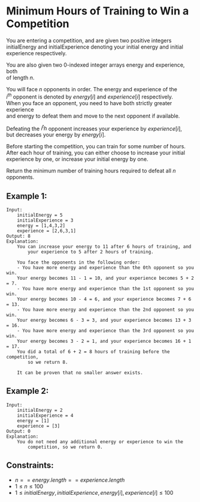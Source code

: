 # Minimum Hours of Training to Win a Competition

You are entering a competition, and are given two positive integers  
initialEnergy and initialExperience denoting your initial energy and initial  
experience respectively.

You are also given two 0-indexed integer arrays energy and experience, both  
of length $n$.

You will face $n$ opponents in order. The energy and experience of the  
$i^{th}$ opponent is denoted by $energy[i]$ and $experience[i]$ respectively.  
When you face an opponent, you need to have both strictly greater experience  
and energy to defeat them and move to the next opponent if available.

Defeating the $i^th$ opponent increases your experience by $experience[i]$,  
but decreases your energy by $energy[i]$.

Before starting the competition, you can train for some number of hours.  
After each hour of training, you can either choose to increase your initial  
experience by one, or increase your initial energy by one.

Return the minimum number of training hours required to defeat all $n$  
opponents.

 

## Example 1:

    Input: 
        initialEnergy = 5
        initialExperience = 3
        energy = [1,4,3,2]
        experience = [2,6,3,1]
    Output: 8
    Explanation: 
        You can increase your energy to 11 after 6 hours of training, and  
            your experience to 5 after 2 hours of training.

        You face the opponents in the following order:
        - You have more energy and experience than the 0th opponent so you win.
        Your energy becomes 11 - 1 = 10, and your experience becomes 5 + 2 = 7.
        - You have more energy and experience than the 1st opponent so you win.
        Your energy becomes 10 - 4 = 6, and your experience becomes 7 + 6 = 13.
        - You have more energy and experience than the 2nd opponent so you win.
        Your energy becomes 6 - 3 = 3, and your experience becomes 13 + 3 = 16.
        - You have more energy and experience than the 3rd opponent so you win.
        Your energy becomes 3 - 2 = 1, and your experience becomes 16 + 1 = 17.
        You did a total of 6 + 2 = 8 hours of training before the competition, 
            so we return 8.

        It can be proven that no smaller answer exists.

## Example 2:

    Input: 
        initialEnergy = 2
        initialExperience = 4
        energy = [1]
        experience = [3]
    Output: 0
    Explanation: 
        You do not need any additional energy or experience to win the  
            competition, so we return 0.
        
        
        
## Constraints:

* $n == energy.length == experience.length$
* $1 \le n \le 100$
* $1 \le initialEnergy, initialExperience, energy[i], experience[i] \le 100$

